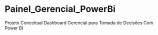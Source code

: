 # Painel_Gerencial_PowerBi
Projeto Conceitual Dashboard Gerencial para Tomada de Decisões Com Power BI
